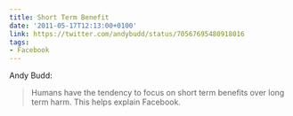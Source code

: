 ```yaml
---
title: Short Term Benefit
date: '2011-05-17T12:13:00+0100'
link: https://twitter.com/andybudd/status/70567695480918016
tags:
- Facebook
---
```

Andy Budd:

> Humans have the tendency to focus on short term benefits over long term harm. This helps explain Facebook.
